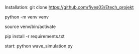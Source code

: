 Installation:
git clone https://github.com/fives03/Etech_projekt

python -m venv venv

source venv/bin/activate

pip install -r requirements.txt

start:
python wave_simulation.py
